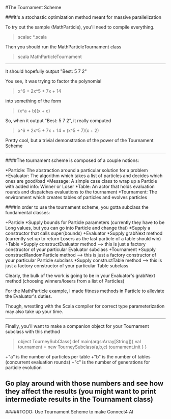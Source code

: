 #The Tournament Scheme

###It's a stochastic optimization method meant for massive parallelization


To try out the sample (MathParticle), you'll need to compile everything.
 >scalac *.scala

Then you should run the MathParticleTournament class
 >scala MathParticleTournament

---------------------------------------------------------------------------

It should hopefully output "Best: 5 7 2"

You see, it was trying to factor the polynomial
 >x^6 + 2x^5 + 7x + 14

into something of the form
 >(x^a + b)(x + c)

So, when it output "Best: 5 7 2", it really computed
 >x^6 + 2x^5 + 7x + 14 = (x^5 + 7)(x + 2)

Pretty cool, but a trivial demonstration of the power of the Tournament Scheme

---------------------------------------------------------------------------

####The tournament scheme is composed of a couple notions:

*Particle: The abstraction around a particular solution for a problem
*Evaluator: The algorithm which takes a list of particles and decides which ones are good/bad
*Message: A simple case class to wrap up a Particle with added info: Winner or Loser
*Table: An actor that holds evaluation rounds and dispatches evaluations to the tournament
*Tournament: The environment which creates tables of particles and evolves particles


####In order to use the tournament scheme, you gotta subclass the fundamental classes:

+Particle
 *Supply bounds for Particle parameters (currently they have to be Long values, but you can go into Particle and change that)
 *Supply a constructor that calls super(bounds)
+Evaluator
 *Supply grabNext method (currently set up to return Losers as the last particle of a table should win)
+Table
 *Supply constructEvaluator method --> this is just a factory constructor of your particular Evaluator subclass
+Tournament
 *Supply constructRandomParticle method --> this is just a factory constructor of your particular Particle subclass
 *Supply constructTable method --> this is just a factory constructor of your particular Table subclass

Clearly, the bulk of the work is going to be in your Evaluator's grabNext method (choosing winners/losers from a list of Particles)

For the MathParticle example, I made fitness methods in Particle to alleviate the Evaluator's duties.

Though, wrestling with the Scala compiler for correct type parameterization may also take up your time.

----------------------------------------------------------------------------

Finally, you'll want to make a companion object for your Tournament subclass with this method
 >object TourneySubClass{
 > def main(args:Array[String]){
 >  val tournament = new TourneySubclass(a,b,c)
 >  tournament.init
 > }
 >}

+"a" is the number of particles per table
+"b" is the number of tables (concurrent evaluation rounds)
+"c" is the number of generations for particle evolution

Go play around with those numbers and see how they affect the results (you might want to print intermediate results in the Tournament class)
------------------------------------------------------------------------------

#####TODO: Use Tournament Scheme to make Connect4 AI